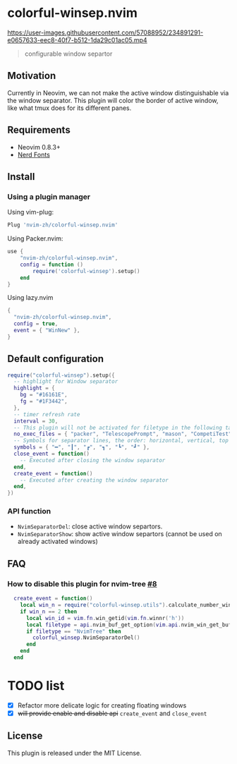# colorful-winsep.nvim

https://user-images.githubusercontent.com/57088952/234891291-e0657633-eec8-40f7-b512-1da29c01ac05.mp4
> configurable window separtor

## Motivation

Currently in Neovim, we can not make the active window distinguishable via the window separator.
This plugin will color the border of active window, like what tmux does for its different panes.

## Requirements

+ Neovim 0.8.3+
+ [Nerd Fonts](https://www.nerdfonts.com/)

## Install
### Using a plugin manager

Using vim-plug:

```lua
Plug 'nvim-zh/colorful-winsep.nvim'
```

Using Packer.nvim:

```lua
use {
    "nvim-zh/colorful-winsep.nvim",
    config = function ()
        require('colorful-winsep').setup()
    end
}
```

Using lazy.nvim

```lua
{
  "nvim-zh/colorful-winsep.nvim",
  config = true,
  event = { "WinNew" },
}
```

## Default configuration

```lua
require("colorful-winsep").setup({
  -- highlight for Window separator
  highlight = {
    bg = "#16161E",
    fg = "#1F3442",
  },
  -- timer refresh rate
  interval = 30,
  -- This plugin will not be activated for filetype in the following table.
  no_exec_files = { "packer", "TelescopePrompt", "mason", "CompetiTest", "NvimTree" },
  -- Symbols for separator lines, the order: horizontal, vertical, top left, top right, bottom left, bottom right.
  symbols = { "━", "┃", "┏", "┓", "┗", "┛" },
  close_event = function()
    -- Executed after closing the window separator
  end,
  create_event = function()
    -- Executed after creating the window separator
  end,
})
```

### API function

- `NvimSeparatorDel`: close active window separtors.
- `NvimSeparatorShow`: show active window separtors (cannot be used on already activated windows)

## FAQ

###  How to disable this plugin for nvim-tree [#8](https://github.com/nvim-zh/colorful-winsep.nvim/issues/8)

```lua
  create_event = function()
    local win_n = require("colorful-winsep.utils").calculate_number_windows()
    if win_n == 2 then
      local win_id = vim.fn.win_getid(vim.fn.winnr('h'))
      local filetype = api.nvim_buf_get_option(vim.api.nvim_win_get_buf(win_id), 'filetype')
      if filetype == "NvimTree" then
        colorful_winsep.NvimSeparatorDel()
      end
    end
  end
```

# TODO list

- [x] Refactor more delicate logic for creating floating windows
- [x] ~~will provide enable and disable api~~ `create_event` and `close_event`

## License

This plugin is released under the MIT License.
